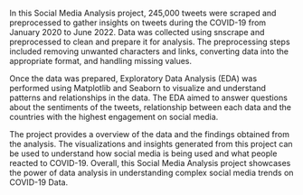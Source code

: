 In this Social Media Analysis project, 245,000 tweets were scraped and preprocessed to gather insights on  tweets during the COVID-19 from January 2020 to June 2022. Data was collected using snscrape and preprocessed to clean and prepare it for analysis. The preprocessing steps included removing unwanted characters and links, converting data into the appropriate format, and handling missing values.

Once the data was prepared, Exploratory Data Analysis (EDA) was performed using Matplotlib and Seaborn to visualize and understand patterns and relationships in the data. The EDA aimed to answer questions about the sentiments of the tweets, relationship between each data and the countries with the highest engagement on social media.

The project provides a overview of the data and the findings obtained from the analysis. The visualizations and insights generated from this project can be used to understand how social media is being used and what people reacted to COVID-19. Overall, this Social Media Analysis project showcases the power of data analysis in understanding complex social media trends on COVID-19 Data.